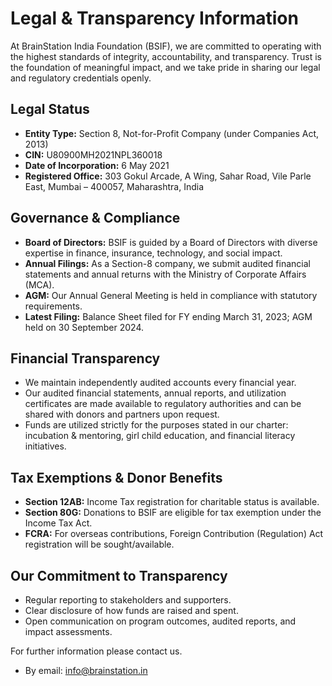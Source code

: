 # Legal & Transparency Information

At BrainStation India Foundation (BSIF), we are committed to operating with the highest standards of integrity, accountability, and transparency. Trust is the foundation of meaningful impact, and we take pride in sharing our legal and regulatory credentials openly.

## Legal Status
- **Entity Type:** Section 8, Not-for-Profit Company (under Companies Act, 2013)
- **CIN:** U80900MH2021NPL360018
- **Date of Incorporation:** 6 May 2021
- **Registered Office:** 303 Gokul Arcade, A Wing, Sahar Road, Vile Parle East, Mumbai – 400057, Maharashtra, India

## Governance & Compliance
- **Board of Directors:** BSIF is guided by a Board of Directors with diverse expertise in finance, insurance, technology, and social impact.
- **Annual Filings:** As a Section-8 company, we submit audited financial statements and annual returns with the Ministry of Corporate Affairs (MCA).
- **AGM:** Our Annual General Meeting is held in compliance with statutory requirements.
- **Latest Filing:** Balance Sheet filed for FY ending March 31, 2023; AGM held on 30 September 2024.

## Financial Transparency
- We maintain independently audited accounts every financial year.
- Our audited financial statements, annual reports, and utilization certificates are made available to regulatory authorities and can be shared with donors and partners upon request.
- Funds are utilized strictly for the purposes stated in our charter: incubation & mentoring, girl child education, and financial literacy initiatives.

## Tax Exemptions & Donor Benefits
- **Section 12AB:** Income Tax registration for charitable status is available.
- **Section 80G:** Donations to BSIF are eligible for tax exemption under the Income Tax Act.
- **FCRA:** For overseas contributions, Foreign Contribution (Regulation) Act registration will be sought/available.

## Our Commitment to Transparency
- Regular reporting to stakeholders and supporters.
- Clear disclosure of how funds are raised and spent.
- Open communication on program outcomes, audited reports, and impact assessments.

For further information please contact us.

- By email: [info@brainstation.in](mailto:info@brainstation.in)